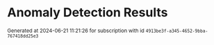 # Anomaly Detection Results


<sup>Generated at 2024-06-21 11:21:26 for subscription with id `4913be3f-a345-4652-9bba-767418dd25e3`</sup>
